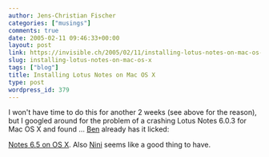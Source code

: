 ```yaml
---
author: Jens-Christian Fischer
categories: ["musings"]
comments: true
date: 2005-02-11 09:46:33+00:00
layout: post
link: https://invisible.ch/2005/02/11/installing-lotus-notes-on-mac-os-x/
slug: installing-lotus-notes-on-mac-os-x
tags: ["blog"]
title: Installing Lotus Notes on Mac OS X
type: post
wordpress_id: 379
---
```


I won't have time to do this for another 2 weeks (see above for the reason), but I googled around for the problem of a crashing Lotus Notes 6.0.3 for Mac OS X and found ... [Ben][1] already has it licked:

[Notes 6.5 on OS X][2]. Also [Nini][3] seems like a good thing to have.

[1]: https://www.benpoole.com/
[2]: https://www.benpoole.com/weblog/200311201151
[3]: https://www.kissworks.com/kissworks/kissworks.nsf/NiniHome!OpenForm

